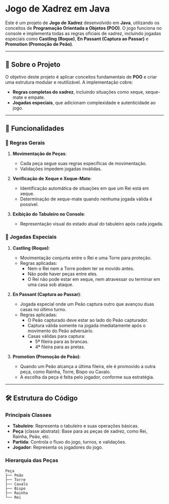 # Jogo de Xadrez em Java  

Este é um projeto de **Jogo de Xadrez** desenvolvido em **Java**, utilizando os conceitos de **Programação Orientada a Objetos (POO)**. O jogo funciona no console e implementa todas as regras oficiais de xadrez, incluindo jogadas especiais como **Castling (Roque)**, **En Passant (Captura ao Passar)** e **Promotion (Promoção de Peão)**.  

---

## 📜 Sobre o Projeto  

O objetivo deste projeto é aplicar conceitos fundamentais de **POO** e criar uma estrutura modular e reutilizável. A implementação cobre:  
- **Regras completas do xadrez**, incluindo situações como xeque, xeque-mate e empate.  
- **Jogadas especiais**, que adicionam complexidade e autenticidade ao jogo.  

---

## 🚀 Funcionalidades  

### 📌 Regras Gerais  
1. **Movimentação de Peças**:  
   - Cada peça segue suas regras específicas de movimentação.  
   - Validações impedem jogadas inválidas.  

2. **Verificação de Xeque e Xeque-Mate**:  
   - Identificação automática de situações em que um Rei está em xeque.  
   - Determinação de xeque-mate quando nenhuma jogada válida é possível.  

3. **Exibição do Tabuleiro no Console**:  
   - Representação visual do estado atual do tabuleiro após cada jogada.  

### 📌 Jogadas Especiais  
1. **Castling (Roque)**:  
   - Movimentação conjunta entre o Rei e uma Torre para proteção.  
   - Regras aplicadas:  
     - Nem o Rei nem a Torre podem ter se movido antes.  
     - Não pode haver peças entre eles.  
     - O Rei não pode estar em xeque, nem atravessar ou terminar em uma casa sob ataque.  

2. **En Passant (Captura ao Passar)**:  
   - Jogada especial onde um Peão captura outro que avançou duas casas no último turno.  
   - Regras aplicadas:  
     - O Peão capturado deve estar ao lado do Peão capturador.  
     - Captura válida somente na jogada imediatamente após o movimento do Peão adversário.  
     - Casas válidas para captura:  
       - 5ª fileira para as brancas.  
       - 4ª fileira para as pretas.  

3. **Promotion (Promoção de Peão)**:  
   - Quando um Peão alcança a última fileira, ele é promovido a outra peça, como Rainha, Torre, Bispo ou Cavalo.  
   - A escolha da peça é feita pelo jogador, conforme sua estratégia.  

---

## 🛠️ Estrutura do Código  

### Principais Classes  
- **Tabuleiro**: Representa o tabuleiro e suas operações básicas.  
- **Peça** (classe abstrata): Base para as peças de xadrez, como Rei, Rainha, Peão, etc.  
- **Partida**: Controla o fluxo do jogo, turnos, e validações.  
- **Jogador**: Representa os jogadores do jogo.  

### Hierarquia das Peças  
```plaintext
Peça
├── Peão
├── Torre
├── Cavalo
├── Bispo
├── Rainha
└── Rei
